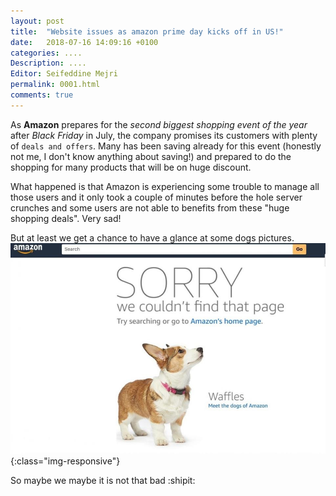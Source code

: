 ```yaml
---
layout: post
title:  "Website issues as amazon prime day kicks off in US!"
date:   2018-07-16 14:09:16 +0100
categories: ....
Description: .... 
Editor: Seifeddine Mejri
permalink: 0001.html
comments: true
---
```


As **Amazon** prepares for the  *second biggest shopping event of the year* after *Black Friday* in July, the company promises its customers with plenty of `deals and offers`. Many has been saving already for this event (honestly not me, I don't know anything about saving!) and prepared to do the shopping for many products that will be on huge discount.


What happened is that Amazon is experiencing some trouble to manage all those users and it only took a couple of minutes before the hole server crunches and some users are not able to benefits from these "huge shopping deals". Very sad!

But at least we get a chance to have a glance at some dogs pictures. 
![Img_dog](https://github.com/seifedd/Reality/blob/master/img/dog.jpg "Image_dog"){:class="img-responsive"}

So maybe we maybe it is not that bad :shipit:




  